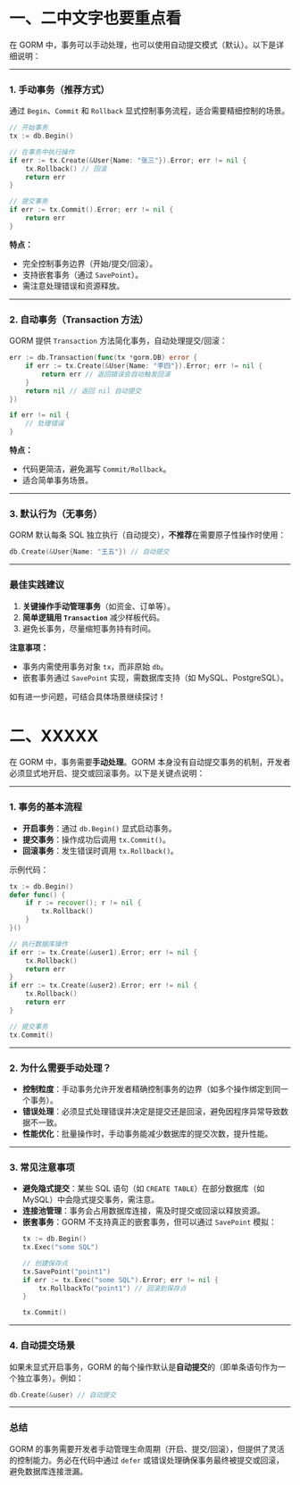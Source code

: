 
# 一、二中文字也要重点看

在 GORM 中，事务可以手动处理，也可以使用自动提交模式（默认）。以下是详细说明：

---

### 1. **手动事务（推荐方式）**
通过 `Begin`、`Commit` 和 `Rollback` 显式控制事务流程，适合需要精细控制的场景。

```go
// 开始事务
tx := db.Begin()

// 在事务中执行操作
if err := tx.Create(&User{Name: "张三"}).Error; err != nil {
    tx.Rollback() // 回滚
    return err
}

// 提交事务
if err := tx.Commit().Error; err != nil {
    return err
}
```

**特点：**
- 完全控制事务边界（开始/提交/回滚）。
- 支持嵌套事务（通过 `SavePoint`）。
- 需注意处理错误和资源释放。

---

### 2. **自动事务（Transaction 方法）**
GORM 提供 `Transaction` 方法简化事务，自动处理提交/回滚：

```go
err := db.Transaction(func(tx *gorm.DB) error {
    if err := tx.Create(&User{Name: "李四"}).Error; err != nil {
        return err // 返回错误会自动触发回滚
    }
    return nil // 返回 nil 自动提交
})

if err != nil {
    // 处理错误
}
```

**特点：**
- 代码更简洁，避免漏写 `Commit/Rollback`。
- 适合简单事务场景。

---

### 3. **默认行为（无事务）**
GORM 默认每条 SQL 独立执行（自动提交），**不推荐**在需要原子性操作时使用：

```go
db.Create(&User{Name: "王五"}) // 自动提交
```

---

### 最佳实践建议
1. **关键操作手动管理事务**（如资金、订单等）。
2. **简单逻辑用 `Transaction`** 减少样板代码。
3. 避免长事务，尽量缩短事务持有时间。

**注意事项：**
- 事务内需使用事务对象 `tx`，而非原始 `db`。
- 嵌套事务通过 `SavePoint` 实现，需数据库支持（如 MySQL、PostgreSQL）。

如有进一步问题，可结合具体场景继续探讨！





# 二、XXXXX



在 GORM 中，事务需要**手动处理**。GORM 本身没有自动提交事务的机制，开发者必须显式地开启、提交或回滚事务。以下是关键点说明：

---

### 1. **事务的基本流程**
- **开启事务**：通过 `db.Begin()` 显式启动事务。
- **提交事务**：操作成功后调用 `tx.Commit()`。
- **回滚事务**：发生错误时调用 `tx.Rollback()`。

示例代码：
```go
tx := db.Begin()
defer func() {
    if r := recover(); r != nil {
        tx.Rollback()
    }
}()

// 执行数据库操作
if err := tx.Create(&user1).Error; err != nil {
    tx.Rollback()
    return err
}
if err := tx.Create(&user2).Error; err != nil {
    tx.Rollback()
    return err
}

// 提交事务
tx.Commit()
```

---

### 2. **为什么需要手动处理？**
- **控制粒度**：手动事务允许开发者精确控制事务的边界（如多个操作绑定到同一个事务）。
- **错误处理**：必须显式处理错误并决定是提交还是回滚，避免因程序异常导致数据不一致。
- **性能优化**：批量操作时，手动事务能减少数据库的提交次数，提升性能。

---

### 3. **常见注意事项**
- **避免隐式提交**：某些 SQL 语句（如 `CREATE TABLE`）在部分数据库（如 MySQL）中会隐式提交事务，需注意。
- **连接池管理**：事务会占用数据库连接，需及时提交或回滚以释放资源。
- **嵌套事务**：GORM 不支持真正的嵌套事务，但可以通过 `SavePoint` 模拟：
  ```go
  tx := db.Begin()
  tx.Exec("some SQL")
  
  // 创建保存点
  tx.SavePoint("point1")
  if err := tx.Exec("some SQL").Error; err != nil {
      tx.RollbackTo("point1") // 回滚到保存点
  }
  
  tx.Commit()
  ```

---

### 4. **自动提交场景**
如果未显式开启事务，GORM 的每个操作默认是**自动提交**的（即单条语句作为一个独立事务）。例如：
```go
db.Create(&user) // 自动提交
```

---

### 总结
GORM 的事务需要开发者手动管理生命周期（开启、提交/回滚），但提供了灵活的控制能力。务必在代码中通过 `defer` 或错误处理确保事务最终被提交或回滚，避免数据库连接泄漏。
